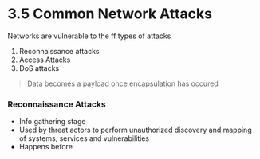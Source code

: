 # 3.5 Common Network Attacks
Networks are vulnerable to the ff types of attacks
1. Reconnaissance attacks
2. Access Attacks
3. DoS attacks
> Data becomes a payload once encapsulation has occured

### Reconnaissance Attacks
- Info gathering stage
- Used by threat actors to perform unauthorized discovery and mapping of systems, services and vulnerabilities
- Happens before 